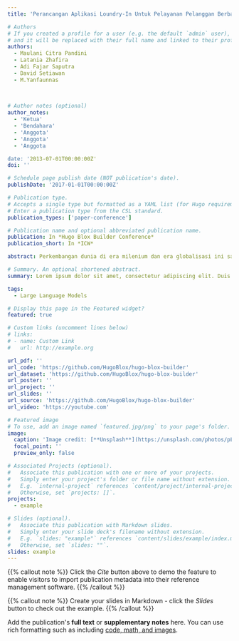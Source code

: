 ```yaml
---
title: 'Perancangan Aplikasi Loundry-In Untuk Pelayanan Pelanggan Berbasis Android'

# Authors
# If you created a profile for a user (e.g. the default `admin` user), write the username (folder name) here
# and it will be replaced with their full name and linked to their profile.
authors:
  - Maulani Citra Pandini
  - Latania Zhafira
  - Adi Fajar Saputra
  - David Setiawan
  - M.Yanfaunnas
  
  

# Author notes (optional)
author_notes:
  - 'Ketua'
  - 'Bendahara'
  - 'Anggota'
  - 'Anggota'
  - 'Anggota

date: '2013-07-01T00:00:00Z'
doi: ''

# Schedule page publish date (NOT publication's date).
publishDate: '2017-01-01T00:00:00Z'

# Publication type.
# Accepts a single type but formatted as a YAML list (for Hugo requirements).
# Enter a publication type from the CSL standard.
publication_types: ['paper-conference']

# Publication name and optional abbreviated publication name.
publication: In *Hugo Blox Builder Conference*
publication_short: In *ICW*

abstract: Perkembangan dunia di era milenium dan era globalisasi ini sangat pesat, terutama di bidang teknologi informasi. Tingkat kecepatan dan ketepatan informasi merupakan hal yang sangat besar oleh karena itu harus didukung teknologi informasi yang memadai. Teknologi juga membantu kehidupan manusia dari fase yang sulit menjadi mudah, serta melahirkan sebuah cara baru manusia dalam melakukan aktivitas. Kemajuan teknologi berdampak pada seorang individu menjadi ketergantungan karena terlena dengan fitur canggih yang diberikan oleh teknologi sehingga membuat seseorang malas melakukan sesuatu dan membuat badan kurang gerak. Hal ini tentu menjadi masalah dari segi gaya hidup masyarakat yang sudah tertanam menjadi sebuah pola kebiasaan pada era society 5.0 yang serba instan, tentunya berdampak pada pengurangan aktivitas fisik atau gerak yang membuat individu tak perlu berpindah dari zona nyaman.

# Summary. An optional shortened abstract.
summary: Lorem ipsum dolor sit amet, consectetur adipiscing elit. Duis posuere tellus ac convallis placerat. Proin tincidunt magna sed ex sollicitudin condimentum.

tags:
  - Large Language Models

# Display this page in the Featured widget?
featured: true

# Custom links (uncomment lines below)
# links:
# - name: Custom Link
#   url: http://example.org

url_pdf: ''
url_code: 'https://github.com/HugoBlox/hugo-blox-builder'
url_dataset: 'https://github.com/HugoBlox/hugo-blox-builder'
url_poster: ''
url_project: ''
url_slides: ''
url_source: 'https://github.com/HugoBlox/hugo-blox-builder'
url_video: 'https://youtube.com'

# Featured image
# To use, add an image named `featured.jpg/png` to your page's folder.
image:
  caption: 'Image credit: [**Unsplash**](https://unsplash.com/photos/pLCdAaMFLTE)'
  focal_point: ''
  preview_only: false

# Associated Projects (optional).
#   Associate this publication with one or more of your projects.
#   Simply enter your project's folder or file name without extension.
#   E.g. `internal-project` references `content/project/internal-project/index.md`.
#   Otherwise, set `projects: []`.
projects:
  - example

# Slides (optional).
#   Associate this publication with Markdown slides.
#   Simply enter your slide deck's filename without extension.
#   E.g. `slides: "example"` references `content/slides/example/index.md`.
#   Otherwise, set `slides: ""`.
slides: example
---
```


{{% callout note %}}
Click the _Cite_ button above to demo the feature to enable visitors to import publication metadata into their reference management software.
{{% /callout %}}

{{% callout note %}}
Create your slides in Markdown - click the _Slides_ button to check out the example.
{{% /callout %}}

Add the publication's **full text** or **supplementary notes** here. You can use rich formatting such as including [code, math, and images](https://docs.hugoblox.com/content/writing-markdown-latex/).
